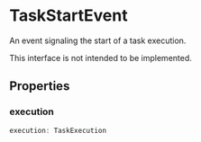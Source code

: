 # TaskStartEvent

An event signaling the start of a task execution.

This interface is not intended to be implemented.

## Properties

### execution

```typescript
execution: TaskExecution
```

